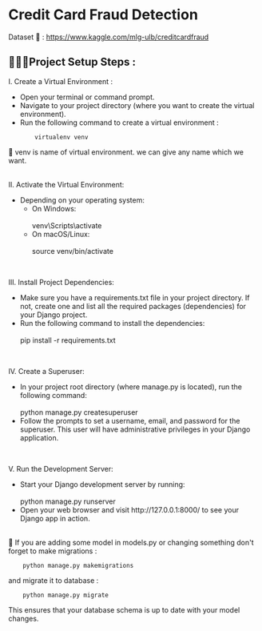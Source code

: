 # Credit Card Fraud Detection

Dataset 🔗 : https://www.kaggle.com/mlg-ulb/creditcardfraud

## 👨🏽‍💻Project Setup Steps :

I. Create a Virtual Environment :

<ul>
<li>Open your terminal or command prompt.</li>
<li>Navigate to your project directory (where you want to create the virtual environment).</li>
<li>Run the following command to create a virtual environment :</li>

        virtualenv venv

</ul>
📌 venv is name of virtual environment. we can give any name which we want.<br><br>

II. Activate the Virtual Environment:

<ul>
<li>Depending on your operating system:
<ul>
<li>On Windows:</li><br>
        venv\Scripts\activate

<li>On macOS/Linux:</li><br>
        source venv/bin/activate

</ul>
</li>
</ul><br>

III. Install Project Dependencies:

<ul>
<li>Make sure you have a requirements.txt file in your project directory. If not, create one and list all the required packages (dependencies) for your Django project.</li> 
<li>Run the following command to install the dependencies:</li><br>
        pip install -r requirements.txt

</ul><br>

IV. Create a Superuser:

<ul>
<li>In your project root directory (where manage.py is located), run the following command:</li><br>
        python manage.py createsuperuser

<li>Follow the prompts to set a username, email, and password for the superuser. This user will have administrative privileges in your Django application.</li>
</ul><br>

V. Run the Development Server:

<ul>
<li>Start your Django development server by running:</li><br>
        python manage.py runserver

<li>Open your web browser and visit http://127.0.0.1:8000/ to see your Django app in action.</li>
</ul>
<br>
📌 If you are adding some model in models.py or changing something don't forget to make migrations :<br>

        python manage.py makemigrations

and migrate it to database :

        python manage.py migrate

This ensures that your database schema is up to date with your model changes.
